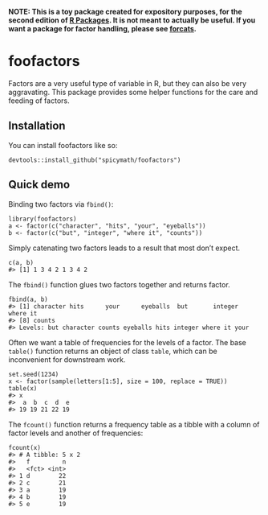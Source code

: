 
<!-- README.md is generated from README.Rmd. Please edit that file -->

**NOTE: This is a toy package created for expository purposes, for the
second edition of [R Packages](https://r-pkgs.org). It is not meant to
actually be useful. If you want a package for factor handling, please
see [forcats](https://forcats.tidyverse.org).**

# foofactors

<!-- badges: start -->
<!-- badges: end -->

Factors are a very useful type of variable in R, but they can also be
very aggravating. This package provides some helper functions for the
care and feeding of factors.

## Installation

You can install foofactors like so:

    devtools::install_github("spicymath/foofactors")

## Quick demo

Binding two factors via `fbind()`:

    library(foofactors)
    a <- factor(c("character", "hits", "your", "eyeballs"))
    b <- factor(c("but", "integer", "where it", "counts"))

Simply catenating two factors leads to a result that most don’t expect.

    c(a, b)
    #> [1] 1 3 4 2 1 3 4 2

The `fbind()` function glues two factors together and returns factor.

    fbind(a, b)
    #> [1] character hits      your      eyeballs  but       integer   where it 
    #> [8] counts   
    #> Levels: but character counts eyeballs hits integer where it your

Often we want a table of frequencies for the levels of a factor. The
base `table()` function returns an object of class `table`, which can be
inconvenient for downstream work.

    set.seed(1234)
    x <- factor(sample(letters[1:5], size = 100, replace = TRUE))
    table(x)
    #> x
    #>  a  b  c  d  e 
    #> 19 19 21 22 19

The `fcount()` function returns a frequency table as a tibble with a
column of factor levels and another of frequencies:

    fcount(x)
    #> # A tibble: 5 x 2
    #>   f         n
    #>   <fct> <int>
    #> 1 d        22
    #> 2 c        21
    #> 3 a        19
    #> 4 b        19
    #> 5 e        19
